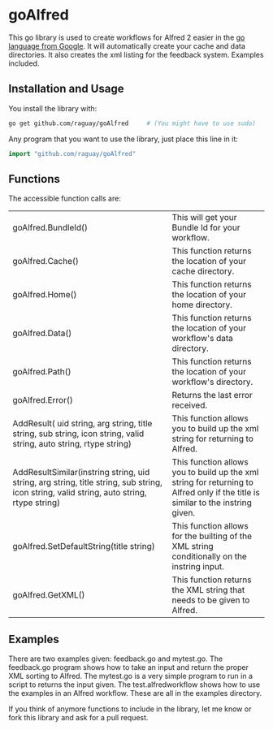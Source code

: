 goAlfred
========

This go library is used to create workflows for Alfred 2 easier in the <a href="http://golang.org/">go language from Google</a>. It will automatically create your cache and data directories. It also creates the xml listing for the feedback system. Examples included.

Installation and Usage
----------------------
You install the library with:

```.sh
go get github.com/raguay/goAlfred     # (You might have to use sudo)
```

Any program that you want to use the library, just place this line in it:

```.go
import "github.com/raguay/goAlfred"
```

Functions
---------
The accessible function calls are:
<table>
<tr><td>goAlfred.BundleId()</td><td>This will get your Bundle Id for your workflow.</td></tr>

<tr><td>goAlfred.Cache()</td><td>This function returns the location of your cache directory.</td></tr>

<tr><td>goAlfred.Home()</td><td>This function returns the location of your home directory.</td></tr>

<tr><td>goAlfred.Data()</td><td>This function returns the location of your workflow's data directory.</td></tr>

<tr><td>goAlfred.Path()</td><td>This function returns the location of your workflow's directory.</td></tr>

<tr><td>goAlfred.Error()</td><td>Returns the last error received.</td></tr>
<tr><td>AddResult( uid string, arg string, title string, sub string, icon string, valid string, auto string, rtype string)</td><td>This function allows you to build up the xml string for returning to Alfred.</td></tr>

<tr><td>AddResultSimilar(instring string, uid string, arg string, title string, sub string, icon string, valid string, auto string, rtype string)</td><td>This function allows you to build up the xml string for returning to Alfred only if the title is similar to the instring given.</td></tr>

<tr><td>goAlfred.SetDefaultString(title string)</td><td>This function allows for the builting of the XML string conditionally on the instring input.</td></tr>

<tr><td>goAlfred.GetXML()</td><td>This function returns the XML string that needs to be given to Alfred.</td></tr>
</table>

Examples
--------
There are two examples given: feedback.go and mytest.go. The feedback.go program shows how to take an input and return the proper XML sorting to Alfred. The mytest.go is a very simple program to run in a script to returns the input given. The test.alfredworkflow shows how to use the examples in an Alfred workflow. These are all in the examples directory.

If you think of anymore functions to include in the library, let me know or fork this library and ask for a pull request.

